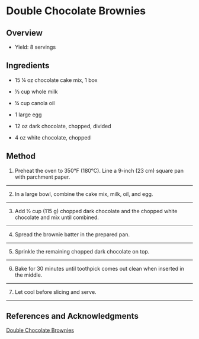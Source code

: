 # Double Chocolate Brownies

## Overview

- Yield: 8 servings

## Ingredients

- 15 ¼ oz chocolate cake mix, 1 box

- ⅓ cup whole milk

- ¼ cup canola oil

- 1 large egg

- 12 oz dark chocolate, chopped, divided

- 4 oz white chocolate, chopped

## Method

1. Preheat the oven to 350°F (180°C). Line a 9-inch (23 cm) square pan with parchment paper.
---
2. In a large bowl, combine the cake mix, milk, oil, and egg.
---
3. Add ½ cup (115 g) chopped dark chocolate and the chopped white chocolate and mix until combined.
---
4. Spread the brownie batter in the prepared pan.
---
5. Sprinkle the remaining chopped dark chocolate on top.
---
6. Bake for 30 minutes until toothpick comes out clean when inserted in the middle.
---
7. Let cool before slicing and serve.
---

## References and Acknowledgments

[Double Chocolate Brownies](https://tasty.co/recipe/double-chocolate-box-brownies)
